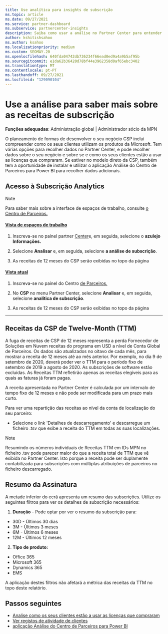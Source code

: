 ```yaml
---
title: Use analítica para insights de subscrição
ms.topic: article
ms.date: 09/27/2021
ms.service: partner-dashboard
ms.subservice: partnercenter-insights
description: Saiba como usar a análise no Partner Center para entender melhor o seu negócio e como os seus clientes usam as licenças que adquiriu.
author: kshitishsahoo
ms.author: ksahoo
ms.localizationpriority: medium
ms.custom: SEOMAY.20
ms.openlocfilehash: 640fda04742db736234f66ead0ed9a4a9b5af95b
ms.sourcegitcommit: e1da62b36420d78bf44e3962358d0af65ebc3402
ms.translationtype: MT
ms.contentlocale: pt-PT
ms.lasthandoff: 09/27/2021
ms.locfileid: "129090104"
---
```

# <a name="use-analytics-to-learn-more-about-subscription-revenue"></a>Use a análise para saber mais sobre as receitas de subscrição

**Funções adequadas**: Administração global | Administrador sócio da MPN

O planeamento de formas de desenvolver o seu negócio CSP inclui compreender como os seus clientes utilizam os produtos da Microsoft. Tem várias opções para recolher dados no Partner Center, e pode recolher dados sobre o seu negócio e sobre se e como os seus clientes estão a usar as licenças que compraram. Se estiver no modelo direto da CSP, também tem a oportunidade de instalar e utilizar o aplicação Análise do Centro de Parceiros para Power BI para recolher dados adicionais.

## <a name="access-to-the-subscription-analytics"></a>Acesso à Subscrição Analytics

> [!NOTE]
> Para saber mais sobre a interface de espaços de trabalho, consulte [o Centro de Parceiros.](get-around-partner-center.md#turn-workspaces-on-and-off)

#### <a name="workspaces-view"></a>[Vista de espaços de trabalho](#tab/workspaces-view)

1. Inscreva-se no painel partner [Center](https://partner.microsoft.com/dashboard/home)e, em seguida, selecione o **azulejo Informações.**

2. Selecione **Analisar** e, em seguida, selecione **a análise de subscrição**.

3. As receitas de 12 meses do CSP serão exibidas no topo da página

#### <a name="current-view"></a>[Vista atual](#tab/current-view)

1. Inscreva-se no painel do Centro [de Parceiros.](https://partner.microsoft.com/dashboard/home)

2. No **CSP** no menu Partner Center, selecione **Analisar** e, em seguida, selecione **analítica de subscrição**.

3. As receitas de 12 meses do CSP serão exibidas no topo da página

* * *

## <a name="trailing-twelve-month-ttm-csp-revenue"></a>Receitas da CSP de Twelve-Month (TTM)

A fuga de receitas de CSP de 12 meses representa a perda Fornecedor de Soluções em Nuvem receitas do programa em USD a nível de Conta Global de Parceiros. Os dados são atualizados no oitavo de cada mês, para mostrar a receita de 12 meses até ao mês anterior. Por exemplo, no dia 9 de setembro de 2020, deverá poder ver o TTM para o período fixo de setembro de 2019 a agosto de 2020. As subscrições de software estão excluídas. As Receitas TTM refletirão apenas as receitas elegíveis para as quais as faturas já foram pagas. 

A receita apresentada no Partner Center é calculada por um intervalo de tempo fixo de 12 meses e não pode ser modificada para um prazo mais curto.

Para ver uma repartição das receitas ao nível da conta de localização do seu parceiro:

- Selecione o link 'Detalhes de descarregamento' e descarregue um ficheiro .tsv que exibe a receita do TTM em todas as suas localizações.

> [!NOTE]
> Resumindo os números individuais de Receitas TTM em IDs MPN no ficheiro .tsv pode parecer maior do que a receita total de TTM que vê exibida no Partner Center. Isto porque a receita pode ser duplamente contabilizada para subscrições com múltiplas atribuições de parceiros no ficheiro descarregado.

## <a name="subscription-summary"></a>Resumo da Assinatura

A metade inferior do ecrã apresenta um resumo das subscrições. Utilize os seguintes filtros para ver os detalhes de subscrição necessários:  

1. **Duração** - Pode optar por ver o resumo da subscrição para:

- 30D - Últimos 30 dias
- 3M - Últimos 3 meses
- 6M - Últimos 6 meses
- 12M - Últimos 12 meses

2. **Tipo de produto:**

- Office 365
- Microsoft 365
- Dynamics 365
- EMS

A aplicação destes filtros não afetará a métrica das receitas da TTM no topo deste relatório.

## <a name="next-steps"></a>Passos seguintes

- [Analise como os seus clientes estão a usar as licenças que compraram](increasing-adoption-and-satisfaction.md)  
- [Ver registos de atividade de clientes](activity-logs.md)
- [aplicação Análise do Centro de Parceiros para Power BI](power-bi-app-for-direct-partners.md)
